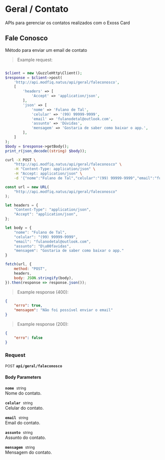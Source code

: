 # Geral / Contato

APIs para gerenciar os contatos realizados com o Exoss Card

## Fale Conosco


Método para enviar um email de contato

> Example request:

```php

$client = new \GuzzleHttp\Client();
$response = $client->post(
    'http://api.modfiq.natus/api/geral/faleconosco',
    [
        'headers' => [
            'Accept' => 'application/json',
        ],
        'json' => [
            'nome' => 'Fulano de Tal',
            'celular' => '(99) 99999-9999',
            'email' => 'fulanodetal@outlook.com',
            'assunto' => 'Dúvidas',
            'mensagem' => 'Gostaria de saber como baixar o app.',
        ],
    ]
);
$body = $response->getBody();
print_r(json_decode((string) $body));
```

```bash
curl -X POST \
    "http://api.modfiq.natus/api/geral/faleconosco" \
    -H "Content-Type: application/json" \
    -H "Accept: application/json" \
    -d '{"nome":"Fulano de Tal","celular":"(99) 99999-9999","email":"fulanodetal@outlook.com","assunto":"D\u00favidas","mensagem":"Gostaria de saber como baixar o app."}'

```

```javascript
const url = new URL(
    "http://api.modfiq.natus/api/geral/faleconosco"
);

let headers = {
    "Content-Type": "application/json",
    "Accept": "application/json",
};

let body = {
    "nome": "Fulano de Tal",
    "celular": "(99) 99999-9999",
    "email": "fulanodetal@outlook.com",
    "assunto": "D\u00favidas",
    "mensagem": "Gostaria de saber como baixar o app."
}

fetch(url, {
    method: "POST",
    headers,
    body: JSON.stringify(body),
}).then(response => response.json());
```


> Example response (400):

```json
{
    "erro": true,
    "mensagem": "Não foi possível enviar o email"
}
```
> Example response (200):

```json
{
    "erro": false
}
```
<div id="execution-results-POSTapi-geral-faleconosco" hidden>
    <blockquote>Received response<span id="execution-response-status-POSTapi-geral-faleconosco"></span>:</blockquote>
    <pre class="json"><code id="execution-response-content-POSTapi-geral-faleconosco"></code></pre>
</div>
<div id="execution-error-POSTapi-geral-faleconosco" hidden>
    <blockquote>Request failed with error:</blockquote>
    <pre><code id="execution-error-message-POSTapi-geral-faleconosco"></code></pre>
</div>
<form id="form-POSTapi-geral-faleconosco" data-method="POST" data-path="api/geral/faleconosco" data-authed="0" data-hasfiles="0" data-headers='{"Content-Type":"application\/json","Accept":"application\/json"}' onsubmit="event.preventDefault(); executeTryOut('POSTapi-geral-faleconosco', this);">
<h3>
    Request&nbsp;&nbsp;&nbsp;
    </h3>
<p>
<small class="badge badge-black">POST</small>
 <b><code>api/geral/faleconosco</code></b>
</p>
<h4 class="fancy-heading-panel"><b>Body Parameters</b></h4>
<p>
<b><code>nome</code></b>&nbsp;&nbsp;<small>string</small>  &nbsp;
<input type="text" name="nome" data-endpoint="POSTapi-geral-faleconosco" data-component="body" required  hidden>
<br>
Nome do contato.</p>
<p>
<b><code>celular</code></b>&nbsp;&nbsp;<small>string</small>  &nbsp;
<input type="text" name="celular" data-endpoint="POSTapi-geral-faleconosco" data-component="body" required  hidden>
<br>
Celular do contato.</p>
<p>
<b><code>email</code></b>&nbsp;&nbsp;<small>string</small>  &nbsp;
<input type="text" name="email" data-endpoint="POSTapi-geral-faleconosco" data-component="body" required  hidden>
<br>
Email do contato.</p>
<p>
<b><code>assunto</code></b>&nbsp;&nbsp;<small>string</small>  &nbsp;
<input type="text" name="assunto" data-endpoint="POSTapi-geral-faleconosco" data-component="body" required  hidden>
<br>
Assunto do contato.</p>
<p>
<b><code>mensagem</code></b>&nbsp;&nbsp;<small>string</small>  &nbsp;
<input type="text" name="mensagem" data-endpoint="POSTapi-geral-faleconosco" data-component="body" required  hidden>
<br>
Mensagem do contato.</p>

</form>




